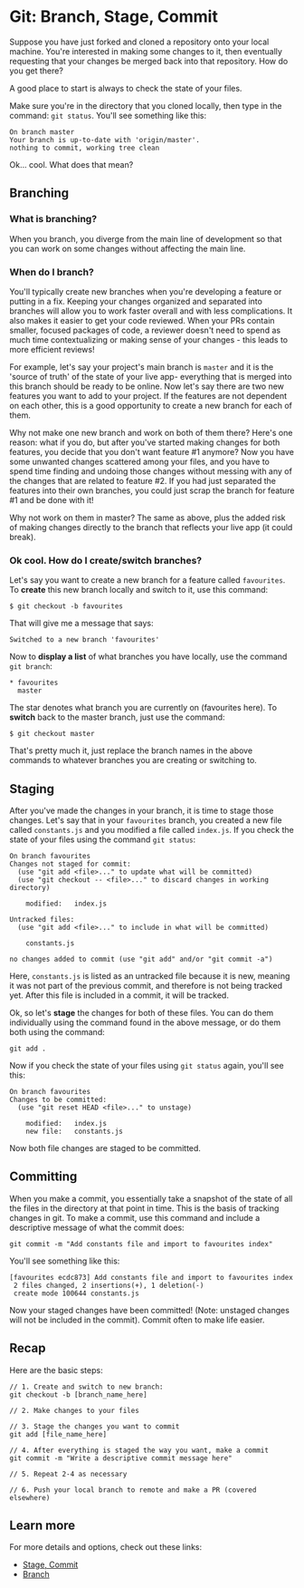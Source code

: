 # Git: Branch, Stage, Commit
Suppose you have just forked and cloned a repository onto your local machine. You're interested in making some changes to it, then eventually requesting that your changes be merged back into that repository. How do you get there?

A good place to start is always to check the state of your files.

Make sure you're in the directory that you cloned locally, then type in the command: 
`git status`. 
You'll see something like this:
```
On branch master
Your branch is up-to-date with 'origin/master'.
nothing to commit, working tree clean
```

Ok... cool. What does that mean? 

## Branching
### What is branching?
When you branch, you diverge from the main line of development so that you can work on some changes without affecting the main line. 

### When do I branch?
You'll typically create new branches when you're developing a feature or putting in a fix. Keeping your changes organized and separated into branches will allow you to work faster overall and with less complications. It also makes it easier to get your code reviewed. When your PRs contain smaller, focused packages of code, a reviewer doesn't need to spend as much time contextualizing or making sense of your changes - this leads to more efficient reviews!

For example, let's say your project's main branch is `master` and it is the 'source of truth' of the state of your live app- everything that is merged into this branch should be ready to be online. Now let's say there are two new features you want to add to your project. If the features are not dependent on each other, this is a good opportunity to create a new branch for each of them. 

Why not make one new branch and work on both of them there? Here's one reason: what if you do, but after you've started making changes for both features, you decide that you don't want feature #1 anymore? Now you have some unwanted changes scattered among your files, and you have to spend time finding and undoing those changes without messing with any of the changes that are related to feature #2. If you had just separated the features into their own branches, you could just scrap the branch for feature #1 and be done with it! 

Why not work on them in master? The same as above, plus the added risk of making changes directly to the branch that reflects your live app (it could break). 

### Ok cool. How do I create/switch branches?
Let's say you want to create a new branch for a feature called `favourites`. To **create** this new branch locally and switch to it, use this command:
```
$ git checkout -b favourites
```
That will give me a message that says:
```
Switched to a new branch 'favourites'
```
Now to **display a list** of what branches you have locally, use the command `git branch`:
```
* favourites
  master
```
The star denotes what branch you are currently on (favourites here). 
To **switch** back to the master branch, just use the command: 
```
$ git checkout master
```
That's pretty much it, just replace the branch names in the above commands to whatever branches you are creating or switching to. 

## Staging
After you've made the changes in your branch, it is time to stage those changes.
Let's say that in your `favourites` branch, you created a new file called `constants.js` and you modified a file called `index.js`. If you check the state of your files using the command `git status`:
```
On branch favourites
Changes not staged for commit:
  (use "git add <file>..." to update what will be committed)
  (use "git checkout -- <file>..." to discard changes in working directory)

	modified:   index.js

Untracked files:
  (use "git add <file>..." to include in what will be committed)

	constants.js

no changes added to commit (use "git add" and/or "git commit -a")
```
Here, `constants.js` is listed as an untracked file because it is new, meaning it was not part of the previous commit, and therefore is not being tracked yet. After this file is included in a commit, it will be tracked. 

Ok, so let's **stage** the changes for both of these files. You can do them individually using the command found in the above message, or do them both using the command: 
```
git add .
```
Now if you check the state of your files using `git status` again, you'll see this:
```
On branch favourites
Changes to be committed:
  (use "git reset HEAD <file>..." to unstage)

	modified:   index.js
	new file:   constants.js
```
Now both file changes are staged to be committed. 
## Committing
When you make a commit, you essentially take a snapshot of the state of all the files in the directory at that point in time. This is the basis of tracking changes in git. To make a commit, use this command and include a descriptive message of what the commit does:
```
git commit -m "Add constants file and import to favourites index"
```
You'll see something like this:
```
[favourites ecdc873] Add constants file and import to favourites index
 2 files changed, 2 insertions(+), 1 deletion(-)
 create mode 100644 constants.js
```
Now your staged changes have been committed! (Note: unstaged changes will not be included in the commit). Commit often to make life easier.

## Recap
Here are the basic steps: 
```
// 1. Create and switch to new branch:
git checkout -b [branch_name_here]

// 2. Make changes to your files

// 3. Stage the changes you want to commit
git add [file_name_here]

// 4. After everything is staged the way you want, make a commit
git commit -m "Write a descriptive commit message here"

// 5. Repeat 2-4 as necessary

// 6. Push your local branch to remote and make a PR (covered elsewhere)
```

## Learn more
For more details and options, check out these links:
* [Stage, Commit ](https://git-scm.com/book/en/v2/Git-Basics-Recording-Changes-to-the-Repository)
* [Branch](https://git-scm.com/book/en/v2/Git-Branching-Branches-in-a-Nutshell)